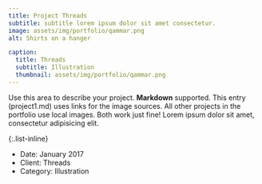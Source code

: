 ```yaml
---
title: Project Threads
subtitle: subtitle lorem ipsum dolor sit amet consectetur.
image: assets/img/portfolio/qammar.png
alt: Shirts on a hanger

caption:
  title: Threads
  subtitle: Illustration
  thumbnail: assets/img/portfolio/qammar.png
---
```

Use this area to describe your project. **Markdown** supported. This entry (project1.md) uses links for the image sources. All other projects in the portfolio use local images. Both work just fine! Lorem ipsum dolor sit amet, consectetur adipisicing elit. 

{:.list-inline}
- Date: January 2017
- Client: Threads
- Category: Illustration


